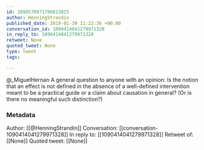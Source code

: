 ```yaml
---
id: 1090570971700813825
author: HenningStrandin
published_date: 2019-01-30 11:22:36 +00:00
conversation_id: 1090414041279971328
in_reply_to: 1090414041279971328
retweet: None
quoted_tweet: None
type: tweet
tags:

---
```


@_MiguelHernan A general question to anyone with an opinion: Is the notion that an effect is not defined in the absence of a well-defined intervention meant to be a practical guide or a claim about causation in general? (Or is there no meaningful such distinction?)

### Metadata

Author: [[@HenningStrandin]]
Conversation: [[conversation-1090414041279971328]]
In reply to: [[1090414041279971328]]
Retweet of: [[None]]
Quoted tweet: [[None]]
